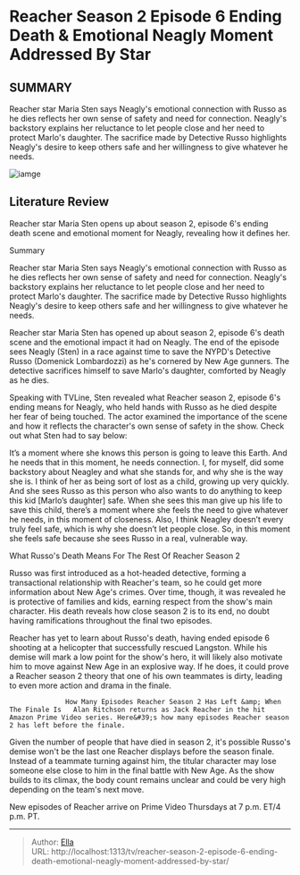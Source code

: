 # Reacher Season 2 Episode 6 Ending Death &amp; Emotional Neagly Moment Addressed By Star


## SUMMARY 



  Reacher star Maria Sten says Neagly&#39;s emotional connection with Russo as he dies reflects her own sense of safety and need for connection.   Neagly&#39;s backstory explains her reluctance to let people close and her need to protect Marlo&#39;s daughter.   The sacrifice made by Detective Russo highlights Neagly&#39;s desire to keep others safe and her willingness to give whatever he needs.  

![iamge](https://static1.srcdn.com/wordpress/wp-content/uploads/2024/01/neagly-in-reacher-season-2.jpg)

## Literature Review
Reacher star Maria Sten opens up about season 2, episode 6&#39;s ending death scene and emotional moment for Neagly, revealing how it defines her.





Summary

  Reacher star Maria Sten says Neagly&#39;s emotional connection with Russo as he dies reflects her own sense of safety and need for connection.   Neagly&#39;s backstory explains her reluctance to let people close and her need to protect Marlo&#39;s daughter.   The sacrifice made by Detective Russo highlights Neagly&#39;s desire to keep others safe and her willingness to give whatever he needs.  







Reacher star Maria Sten has opened up about season 2, episode 6&#39;s death scene and the emotional impact it had on Neagly. The end of the episode sees Neagly (Sten) in a race against time to save the NYPD&#39;s Detective Russo (Domenick Lombardozzi) as he&#39;s cornered by New Age gunners. The detective sacrifices himself to save Marlo&#39;s daughter, comforted by Neagly as he dies.

Speaking with TVLine, Sten revealed what Reacher season 2, episode 6&#39;s ending means for Neagly, who held hands with Russo as he died despite her fear of being touched. The actor examined the importance of the scene and how it reflects the character&#39;s own sense of safety in the show. Check out what Sten had to say below:


It’s a moment where she knows this person is going to leave this Earth. And he needs that in this moment, he needs connection.
I, for myself, did some backstory about Neagley and what she stands for, and why she is the way she is. I think of her as being sort of lost as a child, growing up very quickly. And she sees Russo as this person who also wants to do anything to keep this kid [Marlo’s daughter] safe. When she sees this man give up his life to save this child, there’s a moment where she feels the need to give whatever he needs, in this moment of closeness. Also, I think Neagley doesn’t every truly feel safe, which is why she doesn’t let people close. So, in this moment she feels safe because she sees Russo in a real, vulnerable way.






 What Russo&#39;s Death Means For The Rest Of Reacher Season 2 
          

Russo was first introduced as a hot-headed detective, forming a transactional relationship with Reacher&#39;s team, so he could get more information about New Age&#39;s crimes. Over time, though, it was revealed he is protective of families and kids, earning respect from the show&#39;s main character. His death reveals how close season 2 is to its end, no doubt having ramifications throughout the final two episodes.

Reacher has yet to learn about Russo&#39;s death, having ended episode 6 shooting at a helicopter that successfully rescued Langston. While his demise will mark a low point for the show&#39;s hero, it will likely also motivate him to move against New Age in an explosive way. If he does, it could prove a Reacher season 2 theory that one of his own teammates is dirty, leading to even more action and drama in the finale.




                  How Many Episodes Reacher Season 2 Has Left &amp; When The Finale Is   Alan Ritchson returns as Jack Reacher in the hit Amazon Prime Video series. Here&#39;s how many episodes Reacher season 2 has left before the finale.    

Given the number of people that have died in season 2, it&#39;s possible Russo&#39;s demise won&#39;t be the last one Reacher displays before the season finale. Instead of a teammate turning against him, the titular character may lose someone else close to him in the final battle with New Age. As the show builds to its climax, the body count remains unclear and could be very high depending on the team&#39;s next move.



New episodes of Reacher arrive on Prime Video Thursdays at 7 p.m. ET/4 p.m. PT.






---

> Author: [Ella](https://instagram.hk.cn/)  
> URL: http://localhost:1313/tv/reacher-season-2-episode-6-ending-death-emotional-neagly-moment-addressed-by-star/  

